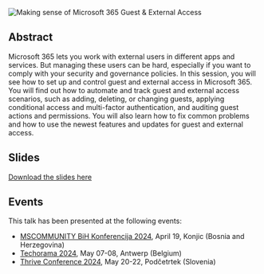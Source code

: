 ![Making sense of Microsoft 365
Guest & External Access](m365-guest-ext.png)

## Abstract

Microsoft 365 lets you work with external users in different apps and services. But managing these users can be hard, especially if you want to comply with your security and governance policies. In this session, you will see how to set up and control guest and external access in Microsoft 365. You will find out how to automate and track guest and external access scenarios, such as adding, deleting, or changing guests, applying conditional access and multi-factor authentication, and auditing guest actions and permissions. You will also learn how to fix common problems and how to use the newest features and updates for guest and external access.

## Slides

[Download the slides here](m365-guest-ext.pdf)

## Events

This talk has been presented at the following events:

- [MSCOMMUNITY BiH Konferencija 2024](https://konferencija.mscommunity.ba/), April 19, Konjic (Bosnia and Herzegovina)
- [Techorama 2024](https://techorama.be), May 07-08, Antwerp (Belgium)
- [Thrive Conference 2024](https://www.thriveconf.com), May 20-22, Podčetrtek (Slovenia)
